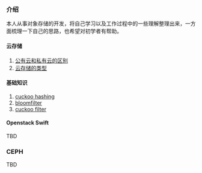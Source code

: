 ### 介绍

本人从事对象存储的开发，将自己学习以及工作过程中的一些理解整理出来，一方面梳理一下自己的思路，也希望对初学者有帮助。

#### 云存储

1. [公有云和私有云的区别](/cloud_storage/public_vs_private.md)
2. [云存储的类型](/cloud_storage/types.md)

#### 基础知识

1. [cuckoo hashing](/cloud_storage/basic/001_cuckoo_hashing.md)
2. [bloomfilter](/cloud_storage/basic/002_bloomfilter.md)
3. [cuckoo filter](/cloud_storage/basic/003_cuckoo_filter.md)


#### Openstack Swift
TBD

### CEPH
TBD
